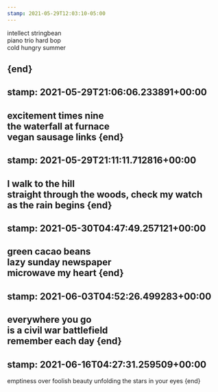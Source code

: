 ```yaml
---
stamp: 2021-05-29T12:03:10-05:00
---
```

intellect stringbean  
piano trio hard bop  
cold hungry summer

{end}
---
stamp: 2021-05-29T21:06:06.233891+00:00
---
excitement times nine  
the waterfall at furnace  
vegan sausage links
{end}
---
stamp: 2021-05-29T21:11:11.712816+00:00
---
I walk to the hill  
straight through the woods, check my watch  
as the rain begins
{end}
---
stamp: 2021-05-30T04:47:49.257121+00:00
---
green cacao beans  
lazy sunday newspaper  
microwave my heart 
{end}
---
stamp: 2021-06-03T04:52:26.499283+00:00
---
everywhere you go  
is a civil war battlefield  
remember each day
{end}
---
stamp: 2021-06-16T04:27:31.259509+00:00
---
emptiness over
foolish beauty unfolding
the stars in your eyes
{end}
